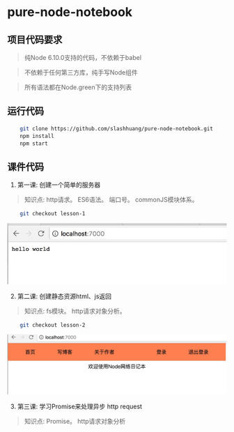 # pure-node-notebook

## 项目代码要求

> 纯Node 6.10.0支持的代码，不依赖于babel

> 不依赖于任何第三方库，纯手写Node组件

> 所有语法都在Node.green下的支持列表

## 运行代码

```bash
	git clone https://github.com/slashhuang/pure-node-notebook.git
	npm install 
	npm start
```


## 课件代码

1. 第一课: 创建一个简单的服务器

> 知识点: http请求。 ES6语法。 端口号。 commonJS模块体系。

```bash
	git checkout lesson-1
```
![效果展示](./lesson-demo/lesson1.png)

2. 第二课: 创建静态资源html、js返回

> 知识点: fs模块。 http请求对象分析。

```bash
	git checkout lesson-2
```
![效果展示](./lesson-demo/lesson2.png)

3. 第三课: 学习Promise来处理异步 http request

> 知识点: Promise。 http请求对象分析




